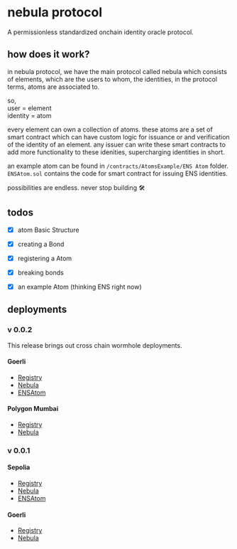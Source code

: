 # nebula protocol

A permissionless standardized onchain identity oracle protocol.

## how does it work?

in nebula protocol, we have the main protocol called nebula which consists of elements, which are the users to whom, the identities, in the protocol terms, atoms are associated to.

so,
<br/>
user = element
<br/>
identity = atom

every element can own a collection of atoms. these atoms are a set of smart contract which can have custom logic for issuance or and verification of the identity of an element. any issuer can write these smart contracts to add more functionality to these idenities, supercharging identities in short.

an example atom can be found in `/contracts/AtomsExample/ENS Atom` folder. `ENSAtom.sol` contains the code for smart contract for issuing ENS identities.

possibilities are endless. never stop building 🛠️

## todos

- [x] atom Basic Structure
- [x] creating a Bond
- [x] registering a Atom
- [x] breaking bonds
- [x] an example Atom (thinking ENS right now)


## deployments

### v 0.0.2

This release brings out cross chain wormhole deployments.

#### Goerli

- [Registry](https://goerli.etherscan.io/address/0xf2807be61bf5aff82361da275baba1467c5b9604)
- [Nebula](https://goerli.etherscan.io/address/0x5c3EBd455a7844b9A701A0E4685F0C02a522E421)
- [ENSAtom](https://goerli.etherscan.io/address/0x0E58e5E5D927D319A46b8B554Df5d1C4AAdf6928)

#### Polygon Mumbai

- [Registry](https://mumbai.polygonscan.com/address/0x7d1885662a7f021f4757f5be847e721a38826cdc)
- [Nebula](https://mumbai.polygonscan.com/address/0x5c3EBd455a7844b9A701A0E4685F0C02a522E421)

### v 0.0.1

#### Sepolia
- [Registry](https://sepolia.etherscan.io/address/0x184e1f7aeed0c44cc7f8ea6cb14a598c09166352)
- [Nebula](https://sepolia.etherscan.io/address/0xf2807be61bf5aff82361da275baba1467c5b9604)
- [ENSAtom](https://sepolia.etherscan.io/address/0x77C48FEEc9a8e5BA7EF14823b9205f2aD907414D)

#### Goerli
- [Registry](https://goerli-optimism.etherscan.io/address/0x7d1885662A7f021F4757f5bE847e721A38826cdc)
- [Nebula](https://goerli-optimism.etherscan.io/address/0x184e1F7aeeD0c44cc7F8EA6cB14A598c09166352)

